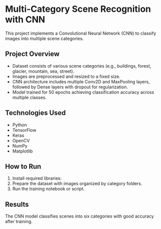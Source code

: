 # Multi-Category Scene Recognition with CNN

This project implements a Convolutional Neural Network (CNN) to classify images into multiple scene categories.

## Project Overview

- Dataset consists of various scene categories (e.g., buildings, forest, glacier, mountain, sea, street).  
- Images are preprocessed and resized to a fixed size.  
- CNN architecture includes multiple Conv2D and MaxPooling layers, followed by Dense layers with dropout for regularization.  
- Model trained for 50 epochs achieving classification accuracy across multiple classes.

## Technologies Used

- Python  
- TensorFlow  
- Keras  
- OpenCV  
- NumPy  
- Matplotlib  

## How to Run

1. Install required libraries:  
2. Prepare the dataset with images organized by category folders.  
3. Run the training notebook or script.

## Results

The CNN model classifies scenes into six categories with good accuracy after training.
